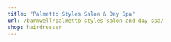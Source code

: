 ```yaml
---
title: "Palmetto Styles Salon & Day Spa"
url: /barnwell/palmetto-styles-salon-and-day-spa/
shop: hairdresser
---
```

